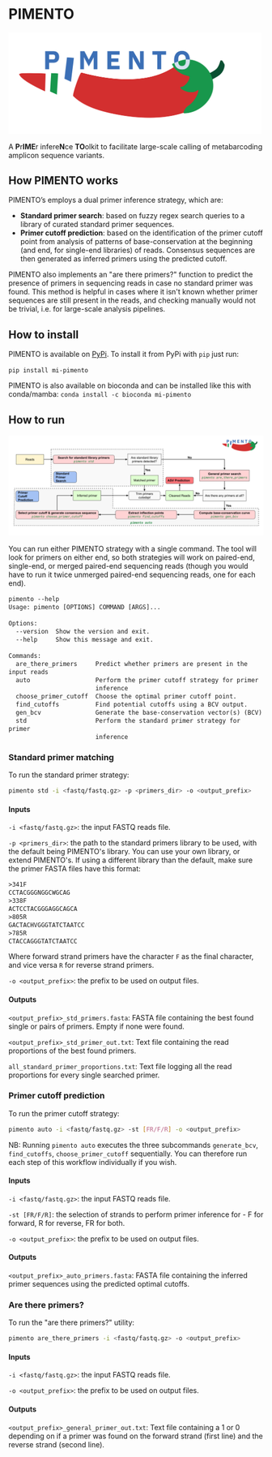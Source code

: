 # PIMENTO
<img src="PIMENTO.png" width="500">

A **P**r**IME**r infere**N**ce **TO**olkit to facilitate large-scale calling of metabarcoding amplicon sequence variants.

## How PIMENTO works
PIMENTO’s employs a dual primer inference strategy, which are:

- **Standard primer search**: based on fuzzy regex search queries to a library of curated standard primer sequences.
- **Primer cutoff prediction**: based on the identification of the primer cutoff point from analysis of patterns of base-conservation at the beginning (and end, for single-end libraries) of reads. Consensus sequences are then generated as inferred primers using the predicted cutoff.

PIMENTO also implements an "are there primers?" function to predict the presence of primers in sequencing reads in case no standard primer was found. This method is helpful in cases where it isn't known whether primer sequences are still present in the reads, and checking manually would not be trivial, i.e. for large-scale analysis pipelines.

## How to install

PIMENTO is available on [PyPi](https://pypi.org/project/mi-pimento/). To install it from PyPi with `pip` just run:

`pip install mi-pimento`

PIMENTO is also available on bioconda and can be installed like this with conda/mamba:
`conda install -c bioconda mi-pimento`

## How to run

![PrimerInferenceWorkflow](PrimerInferenceWorkflow.png)

You can run either PIMENTO strategy with a single command. The tool will look for primers on either end, so both strategies will work on paired-end, single-end, or merged paired-end sequencing reads (though you would have to run it twice unmerged paired-end sequencing reads, one for each end).

```
pimento --help
Usage: pimento [OPTIONS] COMMAND [ARGS]...

Options:
  --version  Show the version and exit.
  --help     Show this message and exit.

Commands:
  are_there_primers     Predict whether primers are present in the input reads
  auto                  Perform the primer cutoff strategy for primer
                        inference
  choose_primer_cutoff  Choose the optimal primer cutoff point.
  find_cutoffs          Find potential cutoffs using a BCV output.
  gen_bcv               Generate the base-conservation vector(s) (BCV)
  std                   Perform the standard primer strategy for primer
                        inference
```


### Standard primer matching

To run the standard primer strategy:
```bash
pimento std -i <fastq/fastq.gz> -p <primers_dir> -o <output_prefix>
```

#### Inputs

`-i <fastq/fastq.gz>`: the input FASTQ reads file.

`-p <primers_dir>`: the path to the standard primers library to be used, with the default being PIMENTO's library. You can use your own library, or extend PIMENTO's. If using a different library than the default, make sure the primer FASTA files have this format:

```
>341F
CCTACGGGNGGCWGCAG
>338F
ACTCCTACGGGAGGCAGCA
>805R
GACTACHVGGGTATCTAATCC
>785R
CTACCAGGGTATCTAATCC
```

Where forward strand primers have the character `F` as the final character, and vice versa `R` for reverse strand primers.

`-o <output_prefix>`: the prefix to be used on output files.

#### Outputs

`<output_prefix>_std_primers.fasta`: FASTA file containing the best found single or pairs of primers. Empty if none were found.

`<output_prefix>_std_primer_out.txt`: Text file containing the read proportions of the best found primers.

`all_standard_primer_proportions.txt`: Text file logging all the read proportions for every single searched primer.

### Primer cutoff prediction

To run the primer cutoff strategy:
```bash
pimento auto -i <fastq/fastq.gz> -st [FR/F/R] -o <output_prefix>
```

NB: Running `pimento auto` executes the three subcommands `generate_bcv`, `find_cutoffs`, `choose_primer_cutoff` sequentially. You can therefore run each step of this workflow individually if you wish.

#### Inputs

`-i <fastq/fastq.gz>`: the input FASTQ reads file.

`-st [FR/F/R]`: the selection of strands to perform primer inference for - F for forward, R for reverse, FR for both.

`-o <output_prefix>`: the prefix to be used on output files.

#### Outputs

`<output_prefix>_auto_primers.fasta`: FASTA file containing the inferred primer sequences using the predicted optimal cutoffs.

### Are there primers?

To run the "are there primers?" utility:
```bash
pimento are_there_primers -i <fastq/fastq.gz> -o <output_prefix>
```

#### Inputs

`-i <fastq/fastq.gz>`: the input FASTQ reads file.

`-o <output_prefix>`: the prefix to be used on output files.


#### Outputs

`<output_prefix>_general_primer_out.txt`: Text file containing a 1 or 0 depending on if a primer was found on the forward strand (first line) and the reverse strand (second line).
